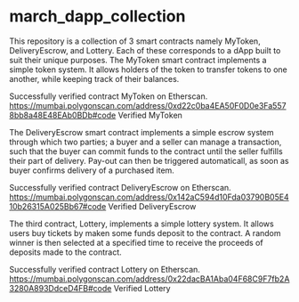 # march_dapp_collection

This repository is a collection of 3 smart contracts namely MyToken, DeliveryEscrow, and Lottery. Each of these corresponds to a dApp
built to suit their unique purposes.
The MyToken smart contract implements a simple token system. It allows holders of the token to transfer tokens to one another, 
while keeping track of their balances.

Successfully verified contract MyToken on Etherscan.
https://mumbai.polygonscan.com/address/0xd22c0ba4EA50F0D0e3Fa5578bb8a48E48EAb0BDb#code
Verified MyToken

The DeliveryEscrow smart contract implements a simple escrow system through which two parties; a buyer and a seller can manage a 
transaction, such that the buyer can commit funds to the contract until the seller fulfills their part of delivery. Pay-out can then 
be triggered automaticall, as soon as buyer confirms delivery of a purchased item.

Successfully verified contract DeliveryEscrow on Etherscan.
https://mumbai.polygonscan.com/address/0x142aC594d10Fda03790B05E410b26315A025Bb67#code
Verified DeliveryEscrow

The third contract, Lottery, implements a simple lottery system. It allows users buy tickets by maken some funds deposit to the contract.
A random winner is then selected at a specified time to receive the proceeds of deposits made to the contract.

Successfully verified contract Lottery on Etherscan.
https://mumbai.polygonscan.com/address/0x22dacBA1Aba04F68C9F7fb2A3280A893DdceD4FB#code
Verified Lottery
